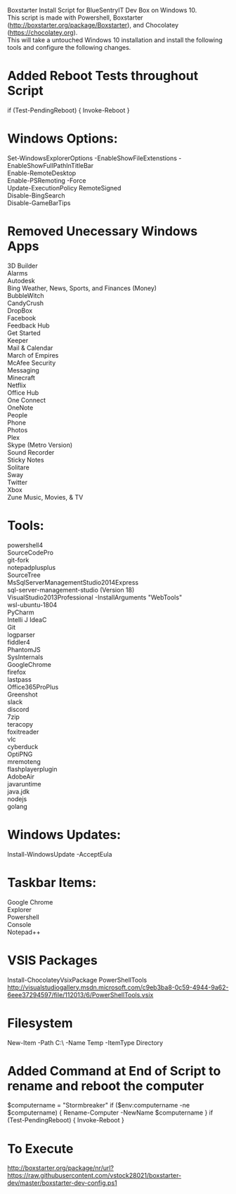 Boxstarter Install Script for BlueSentryIT Dev Box on Windows 10.  
This script is made with Powershell, Boxstarter (http://boxstarter.org/package/Boxstarter), and Chocolatey (https://chocolatey.org).  
This will take a untouched Windows 10 installation and install the following tools and configure the following changes.  

# Added Reboot Tests throughout Script
if (Test-PendingReboot) { Invoke-Reboot }  

# Windows Options:
Set-WindowsExplorerOptions -EnableShowFileExtenstions -EnableShowFullPathInTitleBar<br>
Enable-RemoteDesktop  
Enable-PSRemoting -Force  
Update-ExecutionPolicy RemoteSigned  
Disable-BingSearch  
Disable-GameBarTips 

# Removed Unecessary Windows Apps
3D Builder  
Alarms  
Autodesk  
Bing Weather, News, Sports, and Finances (Money)  
BubbleWitch  
CandyCrush  
DropBox  
Facebook  
Feedback Hub  
Get Started  
Keeper  
Mail & Calendar  
March of Empires  
McAfee Security  
Messaging  
Minecraft  
Netflix  
Office Hub  
One Connect  
OneNote  
People  
Phone  
Photos  
Plex  
Skype (Metro Version)  
Sound Recorder  
Sticky Notes  
Solitare  
Sway  
Twitter  
Xbox  
Zune Music, Movies, & TV  

# Tools:
powershell4  
SourceCodePro  
git-fork  
notepadplusplus  
SourceTree  
MsSqlServerManagementStudio2014Express  
sql-server-management-studio (Version 18)  
VisualStudio2013Professional -InstallArguments "WebTools"  
wsl-ubuntu-1804  
PyCharm  
Intelli J IdeaC  
Git  
logparser  
fiddler4  
PhantomJS  
SysInternals  
GoogleChrome  
firefox  
lastpass  
Office365ProPlus  
Greenshot  
slack  
discord  
7zip  
teracopy  
foxitreader  
vlc  
cyberduck  
OptiPNG  
mremoteng  
flashplayerplugin  
AdobeAir  
javaruntime  
java.jdk  
nodejs  
golang  

# Windows Updates:  
Install-WindowsUpdate -AcceptEula

# Taskbar Items:  
Google Chrome  
Explorer  
Powershell  
Console  
Notepad++  

# VSIS Packages
Install-ChocolateyVsixPackage PowerShellTools http://visualstudiogallery.msdn.microsoft.com/c9eb3ba8-0c59-4944-9a62-6eee37294597/file/112013/6/PowerShellTools.vsix

# Filesystem
New-Item -Path C:\ -Name Temp -ItemType Directory

# Added Command at End of Script to rename and reboot the computer
$computername = "Stormbreaker"
if ($env:computername -ne $computername) {
	Rename-Computer -NewName $computername
}
if (Test-PendingReboot) { Invoke-Reboot }

# To Execute
http://boxstarter.org/package/nr/url?https://raw.githubusercontent.com/vstock28021/boxstarter-dev/master/boxstarter-dev-config.ps1
